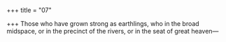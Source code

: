 +++
title = "07"

+++
Those who have grown strong as earthlings, who in the broad midspace, or in the precinct of the rivers, or in the seat of great heaven—